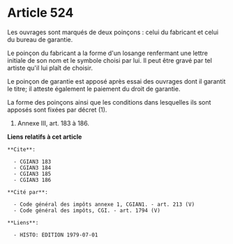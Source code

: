 # Article 524

Les ouvrages sont marqués de deux poinçons : celui du fabricant et celui du bureau de garantie.

Le poinçon du fabricant a la forme d'un losange renfermant une lettre initiale de son nom et le symbole choisi par lui. Il
peut être gravé par tel artiste qu'il lui plaît de choisir.

Le poinçon de garantie est apposé après essai des ouvrages dont il garantit le titre; il atteste également le paiement du
droit de garantie.

La forme des poinçons ainsi que les conditions dans lesquelles ils sont apposés sont fixées par décret (1).

1)  Annexe III, art. 183 à 186.

**Liens relatifs à cet article**

	**Cite**:

	  - CGIAN3 183
	  - CGIAN3 184
	  - CGIAN3 185
	  - CGIAN3 186

	**Cité par**:

	  - Code général des impôts annexe 1, CGIAN1. - art. 213 (V)
	  - Code général des impôts, CGI. - art. 1794 (V)

	**Liens**:

	  - HISTO: EDITION 1979-07-01
